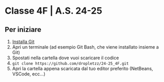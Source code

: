 # Classe 4F | A.S. 24-25

## Per iniziare

1. [Installa Git](https://git-scm.com/downloads)
2. Apri un terminale (ad esempio Git Bash, che viene installato insieme a Git)
3. Spostati nella cartella dove vuoi scaricare il codice
4. `git clone https://github.com/dropletzz/24-25_4F.git`
5. Apri la cartella appena scaricata dal tuo editor preferito (NetBeans, VSCode, ecc...)
